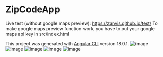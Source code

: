 # ZipCodeApp
Live test (without google maps preview): https://zanvis.github.io/test/
To make google maps preview function work, you have to put your google maps api key in src/index.html

This project was generated with [Angular CLI](https://github.com/angular/angular-cli) version 18.0.1.
![image](https://github.com/Zanvis/ZipCodeApp/assets/161169953/d30c19dd-c942-4a32-844a-94f684e3fae3)
![image](https://github.com/Zanvis/ZipCodeApp/assets/161169953/28a5ea02-4b56-4290-b73a-9baff7d88106)
![image](https://github.com/Zanvis/ZipCodeApp/assets/161169953/0b4142db-5f6b-45f2-b3e2-24ab87053670)
![image](https://github.com/Zanvis/ZipCodeApp/assets/161169953/541a9312-9281-46e6-98fa-b99e24555da0)
![image](https://github.com/Zanvis/ZipCodeApp/assets/161169953/cb44f173-5f12-4829-b0c2-055647af32ef)
